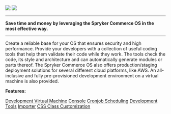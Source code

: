 <div class='feature-text'>
    <div class='feature-images'>
    <img class="light-mode" src="https://spryker.s3.eu-central-1.amazonaws.com/docs/Document+360/Capabilities+icons/light/development.svg"/>
    <img class="dark-mode" src="https://spryker.s3.eu-central-1.amazonaws.com/docs/Document+360/Capabilities+icons/dark/development.svg"/>
    </div>
    <div class="feature-text-wrap">

***
**Save time and money by leveraging the Spryker Commerce OS in the most effective way.**
***
        
Create a reliable base for your OS that ensures security and high performance. Provide your developers with a collection of useful coding tools that help them validate their code while they work. The tools check the code, its style and architecture and can automatically generate modules or parts thereof. The Spryker Commerce OS also offers production/staging deployment solutions for several different cloud platforms, like AWS. An all-inclusive and fully pre-provisioned development environment on a virtual machine is also provided.
 </div>
</div>

**Features:**

<div>
<a class="feature-link" href="https://documentation.spryker.com/v4/docs/devvm">Development Virtual Machine</a>    
<a class="feature-link" href="https://documentation.spryker.com/v4/docs/console">Console</a>
<a class="feature-link" href="https://documentation.spryker.com/v4/docs/cronjob-scheduling">Cronjob Scheduling</a>
<a class="feature-link" href="https://documentation.spryker.com/v4/docs/development-tools">Development Tools</a>
<a class="feature-link" href="https://documentation.spryker.com/v4/docs/importer">Importer</a>
<a class="feature-link" href="https://documentation.spryker.com/v4/docs/css-class-customization ">CSS Class Customization</a>
</div>